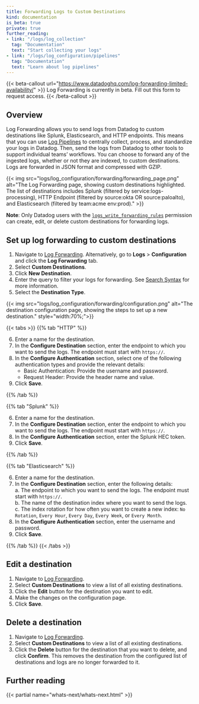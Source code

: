 ```yaml
---
title: Forwarding Logs to Custom Destinations
kind: documentation
is_beta: true
private: true
further_reading:
- link: "/logs/log_collection"
  tag: "Documentation"
  text: "Start collecting your logs"
- link: "/logs/log_configuration/pipelines"
  tag: "Documentation"
  text: "Learn about log pipelines"
---
```


{{< beta-callout url="https://www.datadoghq.com/log-forwarding-limited-availability/" >}}
  Log Forwarding is currently in beta. Fill out this form to request access.
{{< /beta-callout >}} 

## Overview

Log Forwarding allows you to send logs from Datadog to custom destinations like Splunk, Elasticsearch, and HTTP endpoints. This means that you can use [Log Pipelines][1] to centrally collect, process, and standardize your logs in Datadog. Then, send the logs from Datadog to other tools to support individual teams’ workflows. You can choose to forward any of the ingested logs, whether or not they are indexed, to custom destinations. Logs are forwarded in JSON format and compressed with GZIP.

{{< img src="logs/log_configuration/forwarding/forwarding_page.png" alt="The Log Forwarding page, showing custom destinations highlighted. The list of destinations includes Splunk (filtered by service:logs-processing), HTTP Endpoint (filtered by source:okta OR source:paloalto), and Elasticsearch (filtered by team:acme env:prod)." >}}

**Note**: Only Datadog users with the [`logs_write_forwarding_rules`][2] permission can create, edit, or delete custom destinations for forwarding logs.

## Set up log forwarding to custom destinations

1. Navigate to [Log Forwarding][3]. Alternatively, go to **Logs** > **Configuration** and click the **Log Forwarding** tab.
2. Select **Custom Destinations**.
3. Click **New Destination**.
4. Enter the query to filter your logs for forwarding. See [Search Syntax][4] for more information.
5. Select the **Destination Type**.

{{< img src="logs/log_configuration/forwarding/configuration.png" alt="The destination configuration page, showing the steps to set up a new destination." style="width:70%;">}}

{{< tabs >}}
{{% tab "HTTP" %}}

6. Enter a name for the destination. 
7. In the **Configure Destination** section, enter the endpoint to which you want to send the logs. The endpoint must start with `https://`.
8. In the **Configure Authentication** section, select one of the following authentication types and provide the relevant details:
    - Basic Authentication: Provide the username and password.
    - Request Header: Provide the header name and value. 
9. Click **Save**.

{{% /tab %}}

{{% tab "Splunk" %}}

6. Enter a name for the destination.
7. In the **Configure Destination** section, enter the endpoint to which you want to send the logs. The endpoint must start with `https://`.
8. In the **Configure Authentication** section, enter the Splunk HEC token. 
9. Click **Save**.

{{% /tab %}}

{{% tab "Elasticsearch" %}}

6. Enter a name for the destination.
7. In the **Configure Destination** section, enter the following details:  
    a. The endpoint to which you want to send the logs. The endpoint must start with `https://`.  
    b. The name of the destination index where you want to send the logs.  
    c. The index rotation for how often you want to create a new index: `No Rotation`, `Every Hour`, `Every Day`, `Every Week`, or `Every Month`.  
8. In the **Configure Authentication** section, enter the username and password. 
9. Click **Save**.

{{% /tab %}}
{{< /tabs >}}

## Edit a destination
1. Navigate to [Log Forwarding][3].
2. Select **Custom Destinations** to view a list of all existing destinations.
3. Click the **Edit** button for the destination you want to edit. 
4. Make the changes on the configuration page.
5. Click **Save**.

## Delete a destination
1. Navigate to [Log Forwarding][3].
2. Select **Custom Destinations** to view a list of all existing destinations.
3. Click the **Delete** button for the destination that you want to delete, and click **Confirm**. This removes the destination from the configured list of destinations and logs are no longer forwarded to it.

## Further reading

{{< partial name="whats-next/whats-next.html" >}}

[1]: /logs/log_configuration/pipelines/
[2]: /account_management/rbac/permissions/?tab=ui#log-management
[3]: https://app.datadoghq.com/logs/pipelines/log-forwarding/custom-destinations
[4]: /logs/explorer/search_syntax/
